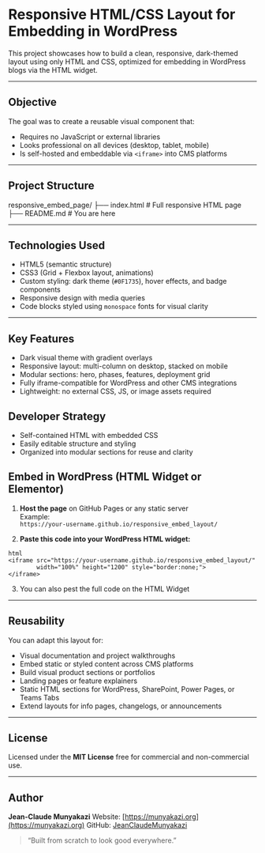 # Responsive HTML/CSS Layout for Embedding in WordPress

This project showcases how to build a clean, responsive, dark-themed layout using only HTML and CSS, optimized for embedding in WordPress blogs via the HTML widget.

---

##  Objective

The goal was to create a reusable visual component that:

- Requires no JavaScript or external libraries
- Looks professional on all devices (desktop, tablet, mobile)
- Is self-hosted and embeddable via `<iframe>` into CMS platforms

---

##  Project Structure



responsive_embed_page/
├── index.html   # Full responsive HTML page
├── README.md    # You are here



---

##  Technologies Used

- HTML5 (semantic structure)
- CSS3 (Grid + Flexbox layout, animations)
- Custom styling: dark theme (`#0F1735`), hover effects, and badge components
- Responsive design with media queries
- Code blocks styled using `monospace` fonts for visual clarity

---

##  Key Features

-  Dark visual theme with gradient overlays
-  Responsive layout: multi-column on desktop, stacked on mobile
-  Modular sections: hero, phases, features, deployment grid
-  Fully iframe-compatible for WordPress and other CMS integrations
-  Lightweight: no external CSS, JS, or image assets required

## Developer Strategy

- Self-contained HTML with embedded CSS
- Easily editable structure and styling
- Organized into modular sections for reuse and clarity



##  Embed in WordPress (HTML Widget or Elementor)

1. **Host the page** on GitHub Pages or any static server  
   Example:  
   `https://your-username.github.io/responsive_embed_layout/`

2. **Paste this code into your WordPress HTML widget:**
````
html
<iframe src="https://your-username.github.io/responsive_embed_layout/"
        width="100%" height="1200" style="border:none;">
</iframe>
````

3. You can also pest the full code on the HTML Widget 


---

##  Reusability

You can adapt this layout for:

* Visual documentation and project walkthroughs
* Embed static or styled content across CMS platforms
* Build visual product sections or portfolios
* Landing pages or feature explainers
* Static HTML sections for WordPress, SharePoint, Power Pages, or Teams Tabs
* Extend layouts for info pages, changelogs, or announcements

---

##  License

Licensed under the **MIT License**  free for commercial and non-commercial use.

---

##  Author

**Jean-Claude Munyakazi**
Website: [https://munyakazi.org](https://munyakazi.org)
GitHub: [JeanClaudeMunyakazi](https://github.com/JeanClaudeMunyakazi)

> “Built from scratch to look good everywhere.”
